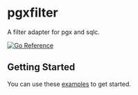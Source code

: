 # pgxfilter

A filter adapter for pgx and sqlc.

[![Go Reference](https://pkg.go.dev/badge/github.com/pgx-contrib/pgxfilter.svg)](https://pkg.go.dev/github.com/pgx-contrib/pgxfilter)

## Getting Started

You can use these
[examples](https://pkg.go.dev/github.com/pgx-contrib/pgxfilter#pkg-examples) to
get started.
